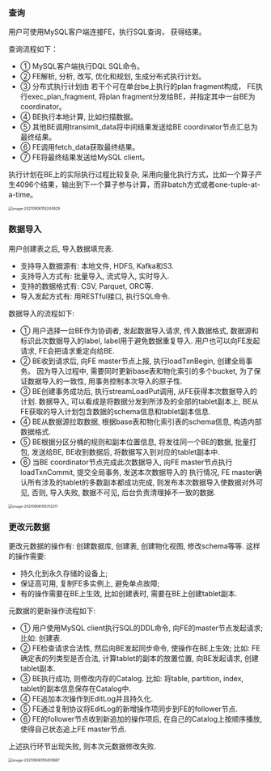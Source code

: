 ### 查询

用户可使用MySQL客户端连接FE，执行SQL查询， 获得结果。

查询流程如下：

- ① MySQL客户端执行DQL SQL命令。
- ② FE解析, 分析, 改写, 优化和规划, 生成分布式执行计划。
- ③ 分布式执行计划由 若干个可在单台be上执行的plan fragment构成， FE执行exec_plan_fragment, 将plan fragment分发给BE，并指定其中一台BE为coordinator。
- ④ BE执行本地计算, 比如扫描数据。
- ⑤ 其他BE调用transimit_data将中间结果发送给BE coordinator节点汇总为最终结果。
- ⑥ FE调用fetch_data获取最终结果。
- ⑦ FE将最终结果发送给MySQL client。

执行计划在BE上的实际执行过程比较复杂, 采用向量化执行方式，比如一个算子产生4096个结果，输出到下一个算子参与计算，而非batch方式或者one-tuple-at-a-time。

<img src="/Users/zyw/Library/Application Support/typora-user-images/image-20210906155244929.png" alt="image-20210906155244929" style="zoom:50%;" />

### 数据导入

用户创建表之后, 导入数据填充表.

- 支持导入数据源有: 本地文件, HDFS, Kafka和S3.
- 支持导入方式有: 批量导入, 流式导入, 实时导入.
- 支持的数据格式有: CSV, Parquet, ORC等.
- 导入发起方式有: 用RESTful接口, 执行SQL命令.

数据导入的流程如下:

- ① 用户选择一台BE作为协调者, 发起数据导入请求, 传入数据格式, 数据源和标识此次数据导入的label, label用于避免数据重复导入. 用户也可以向FE发起请求, FE会把请求重定向给BE.
- ② BE收到请求后, 向FE master节点上报, 执行loadTxnBegin, 创建全局事务。 因为导入过程中, 需要同时更新base表和物化索引的多个bucket, 为了保证数据导入的一致性, 用事务控制本次导入的原子性.
- ③ BE创建事务成功后, 执行streamLoadPut调用, 从FE获得本次数据导入的计划. 数据导入, 可以看成是将数据分发到所涉及的全部的tablet副本上, BE从FE获取的导入计划包含数据的schema信息和tablet副本信息.
- ④ BE从数据源拉取数据, 根据base表和物化索引表的schema信息, 构造内部数据格式.
- ⑤ BE根据分区分桶的规则和副本位置信息, 将发往同一个BE的数据, 批量打包, 发送给BE, BE收到数据后, 将数据写入到对应的tablet副本中.
- ⑥ 当BE coordinator节点完成此次数据导入, 向FE master节点执行loadTxnCommit, 提交全局事务, 发送本次数据导入的 执行情况, FE master确认所有涉及的tablet的多数副本都成功完成, 则发布本次数据导入使数据对外可见, 否则, 导入失败, 数据不可见, 后台负责清理掉不一致的数据.

<img src="/Users/zyw/Library/Application Support/typora-user-images/image-20210906155312211.png" alt="image-20210906155312211" style="zoom:50%;" />

### 更改元数据

更改元数据的操作有: 创建数据库, 创建表, 创建物化视图, 修改schema等等. 这样的操作需要:

- 持久化到永久存储的设备上;
- 保证高可用, 复制FE多实例上, 避免单点故障;
- 有的操作需要在BE上生效, 比如创建表时, 需要在BE上创建tablet副本.

元数据的更新操作流程如下:

- ① 用户使用MySQL client执行SQL的DDL命令, 向FE的master节点发起请求; 比如: 创建表.
- ② FE检查请求合法性, 然后向BE发起同步命令, 使操作在BE上生效; 比如: FE确定表的列类型是否合法, 计算tablet的副本的放置位置, 向BE发起请求, 创建tablet副本.
- ③ BE执行成功, 则修改内存的Catalog. 比如: 将table, partition, index, tablet的副本信息保存在Catalog中.
- ④ FE追加本次操作到EditLog并且持久化.
- ⑤ FE通过复制协议将EditLog的新增操作项同步到FE的follower节点.
- ⑥ FE的follower节点收到新追加的操作项后, 在自己的Catalog上按顺序播放, 使得自己状态追上FE master节点.

上述执行环节出现失败, 则本次元数据修改失败.

<img src="/Users/zyw/Library/Application Support/typora-user-images/image-20210906155455667.png" alt="image-20210906155455667" style="zoom:50%;" />